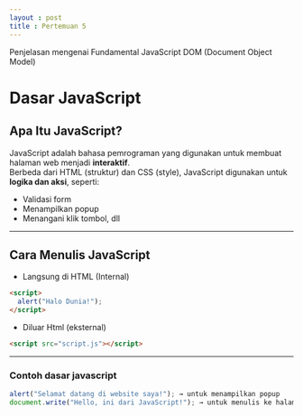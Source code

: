 ```yaml
---
layout : post
title : Pertemuan 5
---
```


Penjelasan mengenai Fundamental JavaScript DOM (Document Object Model)

# Dasar JavaScript

## Apa Itu JavaScript?

JavaScript adalah bahasa pemrograman yang digunakan untuk membuat halaman web menjadi **interaktif**.  
Berbeda dari HTML (struktur) dan CSS (style), JavaScript digunakan untuk **logika dan aksi**, seperti:
- Validasi form
- Menampilkan popup
- Menangani klik tombol, dll

---

## Cara Menulis JavaScript

- Langsung di HTML (Internal)
```html
<script>
  alert("Halo Dunia!");
</script>
```
- Diluar Html (eksternal)
```html
<script src="script.js"></script>
```
---
### Contoh dasar javascript
```javascript
alert("Selamat datang di website saya!"); → untuk menampilkan popup
document.write("Hello, ini dari JavaScript!"); → untuk menulis ke halaman
```


